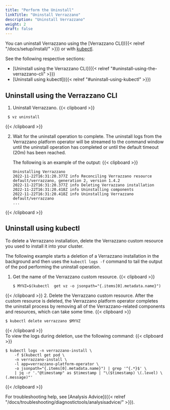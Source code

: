 ```yaml
---
title: "Perform the Uninstall"
linkTitle: "Uninstall Verrazzano"
description: "Uninstall Verrazzano"
weight: 2
draft: false
---
```


You can uninstall Verrazzano using the [Verrazzano CLI]({{< relref "/docs/setup/install/" >}}) or with [kubectl](https://kubernetes.io/docs/reference/kubectl/kubectl/).

See the following respective sections:
- [Uninstall using the Verrazzano CLI]({{< relref "#uninstall-using-the-verrazzano-cli" >}})
- [Uninstall using kubectl]({{< relref "#uninstall-using-kubectl" >}})

## Uninstall using the Verrazzano CLI

1. Uninstall Verrazzano.
{{< clipboard >}}

 ```shell
  $ vz uninstall
  ```
{{< /clipboard >}}

2. Wait for the uninstall operation to complete.
   The uninstall logs from the Verrazzano platform operator will be streamed to the command window until the uninstall operation has completed or until the default timeout (20m) has been reached.

   The following is an example of the output:
{{< clipboard >}}
   ```shell
   Uninstalling Verrazzano
   2022-11-22T16:31:20.377Z info Reconciling Verrazzano resource default/verrazzano, generation 2, version 1.4.2
   2022-11-22T16:31:20.377Z info Deleting Verrazzano installation
   2022-11-22T16:31:20.418Z info Uninstalling components
   2022-11-22T16:31:20.418Z info Uninstalling Verrazzano default/verrazzano
   ...
   ```
{{< /clipboard >}}

## Uninstall using kubectl

To delete a Verrazzano installation, delete the Verrazzano custom resource you used to
install it into your cluster.

The following example starts a deletion of a Verrazzano installation in the background and then
uses the `kubectl logs -f` command to tail the output of the pod performing the uninstall operation.

1. Get the name of the Verrazzano custom resource.
{{< clipboard >}}

   ```shell
   $ MYVZ=$(kubectl  get vz -o jsonpath="{.items[0].metadata.name}")
   ```
{{< /clipboard >}}
2. Delete the Verrazzano custom resource. After the custom resource is deleted, the Verrazzano platform operator completes the uninstall process by removing all of the Verrazzano-related components and resources, which can take some time.
{{< clipboard >}}

   ```shell
   $ kubectl delete verrazzano $MYVZ
   ```
{{< /clipboard >}}
<br>
To view the logs during deletion, use the following command:
{{< clipboard >}}
<div class="highlight">

```
$ kubectl logs -n verrazzano-install \
    -f $(kubectl get pod \
    -n verrazzano-install \
    -l app=verrazzano-platform-operator \
    -o jsonpath="{.items[0].metadata.name}") | grep '^{.*}$' \
    | jq -r '."@timestamp" as $timestamp | "\($timestamp) \(.level) \(.message)"'
```
</div>
{{< /clipboard >}}


For troubleshooting help, see [Analysis Advice]({{< relref "/docs/troubleshooting/diagnostictools/analysisadvice/" >}}).
